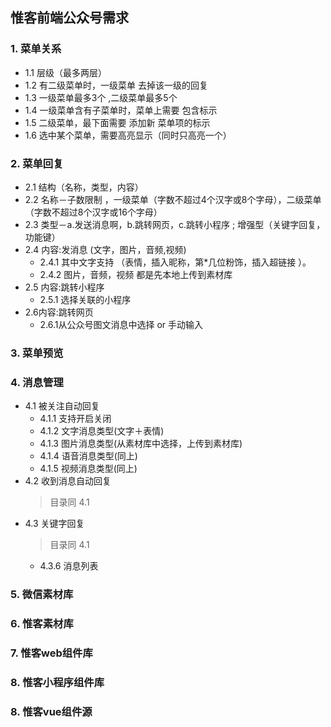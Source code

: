 ## 惟客前端公众号需求
### 1.	菜单关系
* 1.1 层级（最多两层）
* 1.2 有二级菜单时，一级菜单 去掉该一级的回复
* 1.3 一级菜单最多3个 ,二级菜单最多5个
* 1.4 一级菜单含有子菜单时，菜单上需要 包含标示
* 1.5 二级菜单，最下面需要 添加新 菜单项的标示
* 1.6 选中某个菜单，需要高亮显示（同时只高亮一个）

### 2.	菜单回复
* 2.1 结构（名称，类型，内容）
* 2.2 名称－子数限制 ，一级菜单（字数不超过4个汉字或8个字母），二级菜单（字数不超过8个汉字或16个字母）
* 2.3 类型－a.发送消息啊，b.跳转网页，c.跳转小程序  ; 增强型（关键字回复，功能键）
* 2.4 内容:发消息 (文字，图片，音频,视频)  
  * 2.4.1 其中文字支持 （表情，插入昵称，第*几位粉饰，插入超链接 ）。
  * 2.4.2 图片，音频，视频 都是先本地上传到素材库
* 2.5 内容:跳转小程序
  * 2.5.1 选择关联的小程序
* 2.6内容:跳转网页
  * 2.6.1从公众号图文消息中选择 or 手动输入  
 
### 3. 菜单预览

### 4. 消息管理
* 4.1 被关注自动回复
  * 4.1.1 支持开启关闭
  * 4.1.2 文字消息类型(文字＋表情)
  * 4.1.3 图片消息类型(从素材库中选择，上传到素材库)
  * 4.1.4 语音消息类型(同上)
  * 4.1.5 视频消息类型(同上)
* 4.2 收到消息自动回复
  > 目录同 4.1
* 4.3 关键字回复
	> 目录同 4.1
	* 4.3.6 消息列表
	
### 5. 微信素材库
### 6. 惟客素材库
### 7. 惟客web组件库
### 8. 惟客小程序组件库
### 8. 惟客vue组件源
